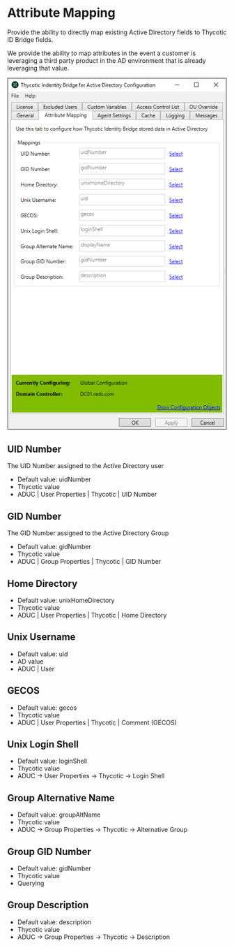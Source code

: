 [title]: # (Attribute Mapping)
[tags]: # (panel)
[priority]: # (3)
# Attribute Mapping

Provide the ability to directly map existing Active Directory fields to Thycotic ID Bridge fields.

We provide the ability to map attributes in the event a customer is leveraging a third party product in the AD environment that is already leveraging that value.

![attribute](../images/attr-map.png "Attribute Mapping tab of the Bridge Configuration tool")

## UID Number

The UID Number assigned to the Active Directory user

* Default value: uidNumber
* Thycotic value
* ADUC | User Properties | Thycotic | UID Number

## GID Number

The GID Number assigned to the Active Directory Group

* Default value: gidNumber
* Thycotic value
* ADUC | Group Properties | Thycotic | GID Number

## Home Directory

* Default value: unixHomeDirectory
* Thycotic value
* ADUC | User Properties | Thycotic | Home Directory

## Unix Username

* Default value: uid
* AD value
* ADUC | User

## GECOS

* Default value: gecos
* Thycotic value
* ADUC | User Properties | Thycotic | Comment (GECOS)

## Unix Login Shell

* Default value: loginShell
* Thycotic value
* ADUC → User Properties → Thycotic → Login Shell

## Group Alternative Name

* Default value: groupAltName
* Thycotic value
* ADUC → Group Properties → Thycotic → Alternative Group

## Group GID Number

* Default value: gidNumber
* Thycotic value
* Querying

## Group Description

* Default value: description
* Thycotic value
* ADUC → Group Properties → Thycotic → Description
